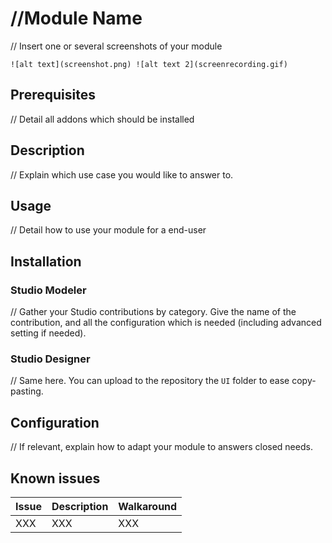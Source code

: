 # //Module Name

// Insert one or several screenshots of your module

```
![alt text](screenshot.png) ![alt text 2](screenrecording.gif)
```

## Prerequisites

// Detail all addons which should be installed

## Description

// Explain which use case you would like to answer to.

## Usage

// Detail how to use your module for a end-user

## Installation

### Studio Modeler

// Gather your Studio contributions by category. Give the name of the contribution, and all the configuration which is needed (including advanced setting if needed).

### Studio Designer

// Same here. You can upload to the repository the `UI` folder to ease copy-pasting.

## Configuration

// If relevant, explain how to adapt your module to answers closed needs.

## Known issues

Issue | Description | Walkaround
--- | --- | ---
XXX | XXX  | XXX
